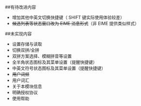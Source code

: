 ##有待改进内容
+ 增加其他中英文切换快捷键（ SHIFT 键实际使用体验较差）
+ ~~候选列表等状态窗口改为 EIME 消息形式~~（非 EIME 提供类似样式）

##未实现内容
+ 设置存储与读取
+ 切换双拼/全拼
+ 双拼方案选择、模糊拼音等设置
+ 全半角状态图标及其菜单设置（提醒快捷键）
+ 中英文符号状态图标及其菜单设置（提醒快捷键）
+ ~~用户词频~~
+ 用户词汇
+ 关于本模块信息
+ 明确授权协议
+ 使用帮助
